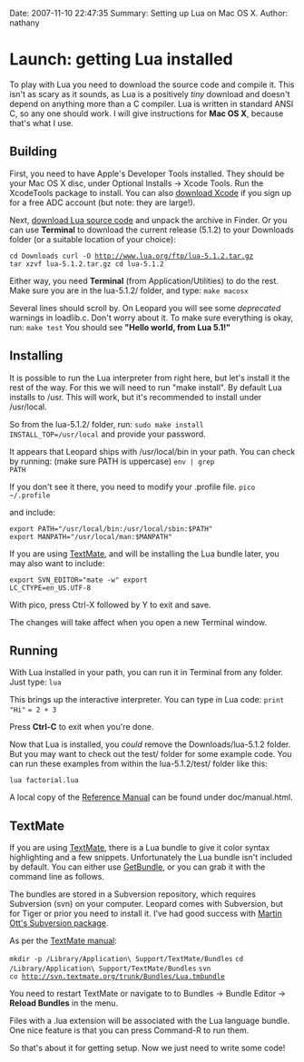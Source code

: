 Date: 2007-11-10 22:47:35
Summary: Setting up Lua on Mac OS X.
Author: nathany

# Launch: getting Lua installed

To play with Lua you need to download the source code and compile it. This isn't as scary as it sounds, as Lua is a positively <em>tiny</em> download and doesn't depend on anything more than a C compiler. Lua is written in standard ANSI C, so any one should work. I will give instructions for <strong>Mac OS X</strong>, because that's what I use.

<h2>Building</h2>

First, you need to have Apple's Developer Tools installed. They should be your Mac OS X disc, under Optional Installs -&gt; Xcode Tools. Run the XcodeTools package to install. You can also <a href="http://developer.apple.com/tools/download/">download Xcode</a> if you sign up for a free ADC account (but note: they are large!).

Next, <a href="http://www.lua.org/download.html">download Lua source code</a> and unpack the archive in Finder. Or you can use <strong>Terminal</strong> to download the current  release (5.1.2) to your Downloads folder (or a suitable location of your choice):

<code>cd Downloads
curl -O http://www.lua.org/ftp/lua-5.1.2.tar.gz
tar xzvf lua-5.1.2.tar.gz
cd lua-5.1.2</code>

Either way, you need <strong>Terminal</strong> (from Application/Utilities) to do the rest. Make sure you are in the lua-5.1.2/ folder, and type:
<code>make macosx</code>

Several lines should scroll by. On Leopard you will see some <em>deprecated</em> warnings in loadlib.c. Don't worry about it. To make sure everything is okay, run:
<code>make test</code>
You should see <strong>"Hello world, from Lua 5.1!"</strong>



<h2>Installing</h2>

It is possible to run the Lua interpreter from right here, but let's install it the rest of the way. For this we will need to run "make install". By default Lua installs to /usr. This will work, but it's recommended to install under /usr/local.

So from the lua-5.1.2/ folder, run:
<code>sudo make install INSTALL_TOP=/usr/local</code>
and provide your password.

It appears that Leopard ships with /usr/local/bin in your path. You can check by running: (make sure PATH is uppercase)
<code>env | grep PATH</code>

If you don't see it there, you need to modify your .profile file.
<code>pico ~/.profile</code>

and include:

<code>export PATH="/usr/local/bin:/usr/local/sbin:$PATH"
export MANPATH="/usr/local/man:$MANPATH"</code>

If you are using <a href="http://macromates.com">TextMate</a>, and will be installing the Lua bundle later, you may also want to include:

<code>export SVN_EDITOR="mate -w"
export LC_CTYPE=en_US.UTF-8</code>

With pico, press Ctrl-X followed by Y to exit and save.

The changes will take affect when you open a new Terminal window.

<h2>Running</h2>

With Lua installed in your path, you can run it in Terminal from any folder. Just type:
<code>lua</code>

This brings up the interactive interpreter. You can type in Lua code:
<code>print "Hi"</code>
<code>= 2 + 3</code>

Press <strong>Ctrl-C</strong> to exit when you're done.

Now that Lua is installed, you <em>could</em> remove the Downloads/lua-5.1.2 folder. But you may want to check out the test/ folder for some example code. You can run these examples from within the lua-5.1.2/test/ folder like this:

<code>lua factorial.lua</code>

A local copy of the <a href="http://www.lua.org/manual/5.1/">Reference Manual</a> can be found under doc/manual.html.


<h2>TextMate</h2>

If you are using <a href="http://macromates.com/">TextMate</a>, there is a Lua bundle to give it color syntax highlighting and a few snippets. Unfortunately the Lua bundle isn't included by default. You can either use <a href="http://projects.validcode.net/getbundle">GetBundle</a>, or you can grab it with the command line as follows.

The bundles are stored in a Subversion repository, which requires Subversion (svn) on your computer. Leopard comes with Subversion, but for Tiger or prior you need to install it. I've had good success with <a href="http://homepage.mac.com/martinott/">Martin Ott's Subversion package</a>.

As per the <a href="http://macromates.com/textmate/manual/bundles#getting_more_bundles">TextMate manual</a>:

<code>mkdir -p /Library/Application\ Support/TextMate/Bundles</code>
<code>cd /Library/Application\ Support/TextMate/Bundles</code>
<code>svn co http://svn.textmate.org/trunk/Bundles/Lua.tmbundle</code>

You need to restart TextMate or navigate to to Bundles -&gt; Bundle Editor -&gt; <strong>Reload Bundles</strong> in the menu.

Files with a .lua extension will be associated with the Lua language bundle. One nice feature is that you can press Command-R to run them.

So that's about it for getting setup. Now we just need to write some code!